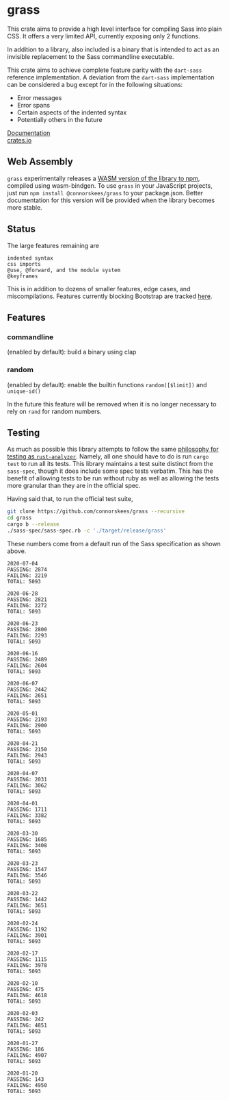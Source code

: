 # grass

This crate aims to provide a high level interface for compiling Sass into
plain CSS. It offers a very limited API, currently exposing only 2 functions.

In addition to a library, also included is a binary that is intended to act as an invisible
replacement to the Sass commandline executable.

This crate aims to achieve complete feature parity with the `dart-sass` reference
implementation. A deviation from the `dart-sass` implementation can be considered
a bug except for in the following situations:

- Error messages
- Error spans
- Certain aspects of the indented syntax
- Potentially others in the future

[Documentation](https://docs.rs/grass/)  
[crates.io](https://crates.io/crates/grass)

## Web Assembly

`grass` experimentally releases a
[WASM version of the library to npm](https://www.npmjs.com/package/@connorskees/grass),
compiled using wasm-bindgen. To use `grass` in your JavaScript projects, just run
`npm install @connorskees/grass` to your package.json. Better documentation
for this version will be provided when the library becomes more stable.

## Status

The large features remaining are

```
indented syntax
css imports
@use, @forward, and the module system
@keyframes
```

This is in addition to dozens of smaller features, edge cases, and miscompilations.
Features currently blocking Bootstrap are tracked [here](https://github.com/connorskees/grass/issues/4).

## Features

### commandline

(enabled by default): build a binary using clap

### random

(enabled by default): enable the builtin functions `random([$limit])` and `unique-id()`

In the future this feature will be removed when it is no longer necessary to rely on `rand` for
random numbers.

## Testing

As much as possible this library attempts to follow the same [philosophy for testing as
`rust-analyzer`](https://internals.rust-lang.org/t/experience-report-contributing-to-rust-lang-rust/12012/17).
Namely, all one should have to do is run `cargo test` to run all its tests.
This library maintains a test suite distinct from the `sass-spec`, though it
does include some spec tests verbatim. This has the benefit of allowing tests
to be run without ruby as well as allowing the tests more granular than they
are in the official spec.

Having said that, to run the official test suite,

```bash
git clone https://github.com/connorskees/grass --recursive
cd grass
cargo b --release
./sass-spec/sass-spec.rb -c './target/release/grass'
```

These numbers come from a default run of the Sass specification as shown above.

```
2020-07-04
PASSING: 2874
FAILING: 2219
TOTAL: 5093
```

```
2020-06-28
PASSING: 2821
FAILING: 2272
TOTAL: 5093
```

```
2020-06-23
PASSING: 2800
FAILING: 2293
TOTAL: 5093
```

```
2020-06-16
PASSING: 2489
FAILING: 2604
TOTAL: 5093
```

```
2020-06-07
PASSING: 2442
FAILING: 2651
TOTAL: 5093
```

```
2020-05-01
PASSING: 2193
FAILING: 2900
TOTAL: 5093
```

```
2020-04-21
PASSING: 2150
FAILING: 2943
TOTAL: 5093
```

```
2020-04-07
PASSING: 2031
FAILING: 3062
TOTAL: 5093
```

```
2020-04-01
PASSING: 1711
FAILING: 3382
TOTAL: 5093
```

```
2020-03-30
PASSING: 1685
FAILING: 3408
TOTAL: 5093
```

```
2020-03-23
PASSING: 1547
FAILING: 3546
TOTAL: 5093
```

```
2020-03-22
PASSING: 1442
FAILING: 3651
TOTAL: 5093
```

```
2020-02-24
PASSING: 1192
FAILING: 3901
TOTAL: 5093
```

```
2020-02-17
PASSING: 1115
FAILING: 3978
TOTAL: 5093
```

```
2020-02-10
PASSING: 475
FAILING: 4618
TOTAL: 5093
```

```
2020-02-03
PASSING: 242
FAILING: 4851
TOTAL: 5093
```

```
2020-01-27
PASSING: 186
FAILING: 4907
TOTAL: 5093
```

```
2020-01-20
PASSING: 143
FAILING: 4950
TOTAL: 5093
```
